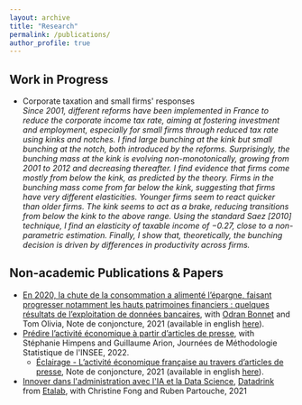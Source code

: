 ```yaml
---
layout: archive
title: "Research"
permalink: /publications/
author_profile: true
---
```


## Work in Progress

* Corporate taxation and small firms' responses\
_Since 2001, different reforms have been implemented in France to reduce the corporate income tax rate, aiming at
fostering investment and employment, especially for small firms through reduced tax rate using kinks and notches.
I find large bunching at the kink but small bunching at the notch, both introduced by the reforms. Surprisingly, the
bunching mass at the kink is evolving non-monotonically, growing from 2001 to 2012 and decreasing thereafter. I find
evidence that firms come mostly from below the kink, as predicted by the theory. Firms in the bunching mass come
from far below the kink, suggesting that firms have very different elasticities. Younger firms seem to react quicker
than older firms. The kink seems to act as a brake, reducing transitions from below the kink to the above range.
Using the standard Saez [2010] technique, I find an elasticity of taxable income of −0.27, close to a non-parametric
estimation. Finally, I show that, theoretically, the bunching decision is driven by differences in productivity across
firms._


## Non-academic Publications & Papers
* [En 2020, la chute de la consommation a alimenté l’épargne, faisant progresser notamment les hauts patrimoines financiers : quelques résultats de l’exploitation de données bancaires](https://www.insee.fr/fr/statistiques/5232043?sommaire=5232077), with [Odran Bonnet](https://www.odranbonnet.com) and Tom Olivia, Note de conjoncture, 2021 (available in english [here](https://www.insee.fr/en/statistiques/5351886?sommaire=5233864)).
* [Prédire l’activité économique à partir d’articles de presse](http://jms-insee.fr/jms2022s19_2/), with Stéphanie Himpens and Guillaume Arion, Journées de Méthodologie Statistique de l'INSEE, 2022.
  + [Éclairage - L’activité économique française au travers d’articles de presse](https://www.insee.fr/fr/statistiques/5232051?sommaire=5232077), Note de conjoncture, 2021 (available in english [here](https://www.insee.fr/en/statistiques/5351871?sommaire=5233864)).
* [Innover dans l'administration avec l'IA et la Data Science](https://www.dailymotion.com/video/x84hp0x), [Datadrink](https://www.etalab.gouv.fr/communaute/) from [Etalab](https://www.etalab.gouv.fr/), with Christine Fong and Ruben Partouche, 2021
